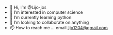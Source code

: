 - 👋 Hi, I’m @Lijo-jos
- 👀 I’m interested in computer science
- 🌱 I’m currently learning python
- 💞️ I’m looking to collaborate on anything
- 📫 How to reach me ... email lijo1204@gmail.com

<!---
Lijo-jos/Lijo-jos is a ✨ special ✨ repository because its `README.md` (this file) appears on your GitHub profile.
You can click the Preview link to take a look at your changes.
--->
